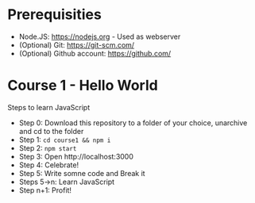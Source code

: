 # Prerequisities
- Node.JS: https://nodejs.org - Used as webserver
- (Optional) Git: https://git-scm.com/
- (Optional) Github account: https://github.com/

# Course 1 - Hello World
Steps to learn JavaScript
- Step 0: Download this repository to a folder of your choice, unarchive and cd to the folder
- Step 1: `cd course1 && npm i`
- Step 2: `npm start`
- Step 3: Open http://localhost:3000
- Step 4: Celebrate!
- Step 5: Write somne code and Break it
- Steps 5->n: Learn JavaScript
- Step n+1: Profit!